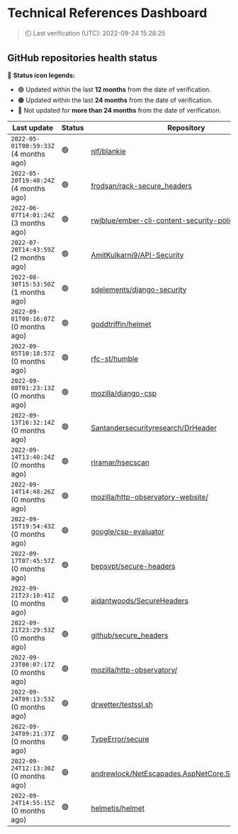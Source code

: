 
# Technical References Dashboard

> :timer_clock: Last verification (UTC): 2022-09-24 15:28:25

## GitHub repositories health status

:speech_balloon: **Status icon legends:**

* :green_circle: Updated within the last **12 months** from the date of verification.
* :orange_circle: Updated within the last **24 months** from the date of verification.
* :red_circle: Not updated for **more than 24 months** from the date of verification.

| Last update | Status | Repository |
| --- | --- | --- |
| `2022-05-01T00:59:33Z` (4 months ago) | :green_circle: | [nlf/blankie](https://github.com/nlf/blankie) |
| `2022-05-20T19:40:24Z` (4 months ago) | :green_circle: | [frodsan/rack-secure_headers](https://github.com/frodsan/rack-secure_headers) |
| `2022-06-07T14:01:24Z` (3 months ago) | :green_circle: | [rwjblue/ember-cli-content-security-policy/](https://github.com/rwjblue/ember-cli-content-security-policy/) |
| `2022-07-20T14:43:59Z` (2 months ago) | :green_circle: | [AmitKulkarni9/API-Security](https://github.com/AmitKulkarni9/API-Security) |
| `2022-08-30T15:53:50Z` (1 months ago) | :green_circle: | [sdelements/django-security](https://github.com/sdelements/django-security) |
| `2022-09-01T00:16:07Z` (0 months ago) | :green_circle: | [goddtriffin/helmet](https://github.com/goddtriffin/helmet) |
| `2022-09-05T10:18:57Z` (0 months ago) | :green_circle: | [rfc-st/humble](https://github.com/rfc-st/humble) |
| `2022-09-08T01:23:13Z` (0 months ago) | :green_circle: | [mozilla/django-csp](https://github.com/mozilla/django-csp) |
| `2022-09-13T16:32:14Z` (0 months ago) | :green_circle: | [Santandersecurityresearch/DrHeader](https://github.com/Santandersecurityresearch/DrHeader) |
| `2022-09-14T13:40:24Z` (0 months ago) | :green_circle: | [riramar/hsecscan](https://github.com/riramar/hsecscan) |
| `2022-09-14T14:48:26Z` (0 months ago) | :green_circle: | [mozilla/http-observatory-website/](https://github.com/mozilla/http-observatory-website/) |
| `2022-09-15T19:54:43Z` (0 months ago) | :green_circle: | [google/csp-evaluator](https://github.com/google/csp-evaluator) |
| `2022-09-17T07:45:57Z` (0 months ago) | :green_circle: | [bepsvpt/secure-headers](https://github.com/bepsvpt/secure-headers) |
| `2022-09-21T23:10:41Z` (0 months ago) | :green_circle: | [aidantwoods/SecureHeaders](https://github.com/aidantwoods/SecureHeaders) |
| `2022-09-21T23:29:53Z` (0 months ago) | :green_circle: | [github/secure_headers](https://github.com/github/secure_headers) |
| `2022-09-23T00:07:17Z` (0 months ago) | :green_circle: | [mozilla/http-observatory/](https://github.com/mozilla/http-observatory/) |
| `2022-09-24T09:13:53Z` (0 months ago) | :green_circle: | [drwetter/testssl.sh](https://github.com/drwetter/testssl.sh) |
| `2022-09-24T09:21:37Z` (0 months ago) | :green_circle: | [TypeError/secure](https://github.com/TypeError/secure) |
| `2022-09-24T12:13:30Z` (0 months ago) | :green_circle: | [andrewlock/NetEscapades.AspNetCore.SecurityHeaders](https://github.com/andrewlock/NetEscapades.AspNetCore.SecurityHeaders) |
| `2022-09-24T14:55:15Z` (0 months ago) | :green_circle: | [helmetjs/helmet](https://github.com/helmetjs/helmet) |

